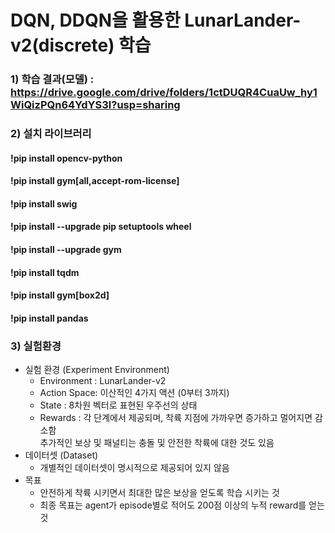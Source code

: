 # DQN, DDQN을 활용한 LunarLander-v2(discrete) 학습 
 
### 1) 학습 결과(모델) : https://drive.google.com/drive/folders/1ctDUQR4CuaUw_hy1WiQizPQn64YdYS3l?usp=sharing

### 2) 설치 라이브러리
#### !pip install opencv-python
#### !pip install gym[all,accept-rom-license]
#### !pip install swig
#### !pip install --upgrade pip setuptools wheel
#### !pip install --upgrade gym
#### !pip install tqdm
#### !pip install gym[box2d]
#### !pip install pandas

### 3) 실험환경
- 실험 환경 (Experiment Environment)
   - Environment : LunarLander-v2
   - Action Space: 이산적인 4가지 액션 (0부터 3까지)
   - State : 8차원 벡터로 표현된 우주선의 상태
   - Rewards : 각 단계에서 제공되며, 착륙 지점에 가까우면 증가하고 멀어지면 감소함            
                      추가적인 보상 및 패널티는 충돌 및 안전한 착륙에 대한 것도 있음
 - 데이터셋 (Dataset)
   - 개별적인 데이터셋이 명시적으로 제공되어 있지 않음
 - 목표
   - 안전하게 착륙 시키면서 최대한 많은 보상을 얻도록 학습 시키는 것
   - 최종 목표는 agent가 episode별로 적어도 200점 이상의 누적 reward를 얻는 것


